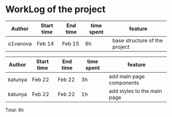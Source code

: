 # WorkLog of the project

| Author  | Start time  | End time | time spent | feature |
|-----------|-----------|-------------|-------------|-------------|
| o1vanova | Feb 14 | Feb 15 | 6h | base structure of the project |


| Author  | Start time  | End time | time spent | feature |
|-----------|-----------|-------------|-------------|-------------|
| katunya | Feb 22 | Feb 22 | 3h | add main page components 
  katunya | Feb 22 | Feb 22 | 1h | add styles to the main page|



Total: 6h
